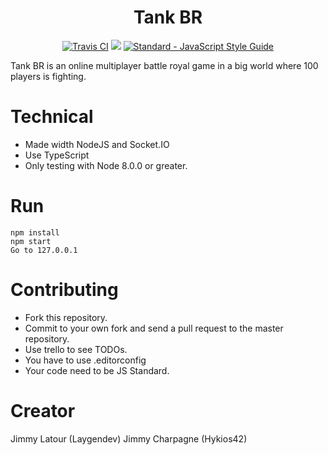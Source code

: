 <h1 align="center">
  Tank BR
</h1>

<p align="center">
  <a href="https://travis-ci.org/Laygendev/gamecodeur-game-jam-19.svg?branch=master"><img src="https://travis-ci.org/Laygendev/gamecodeur-game-jam-19.svg?branch=master" alt="Travis CI"></a>
  <a href="https://scrutinizer-ci.com/g/Laygendev/gamecodeur-game-jam-19/badges/quality-score.png?b=master"><img src="https://scrutinizer-ci.com/g/Laygendev/gamecodeur-game-jam-19/badges/quality-score.png?b=master"></a>
  <a href="https://standardjs.com"><img src="https://img.shields.io/badge/code_style-standard-brightgreen.svg" alt="Standard - JavaScript Style Guide"></a>
</p>

Tank BR is an online multiplayer battle royal game in a big world where 100 players is fighting.

# Technical
* Made width NodeJS and Socket.IO
* Use TypeScript
* Only testing with Node 8.0.0 or greater.

# Run

```
npm install
npm start
Go to 127.0.0.1
```

# Contributing

* Fork this repository.
* Commit to your own fork and send a pull request to the master repository.
* Use trello to see TODOs.
* You have to use .editorconfig
* Your code need to be JS Standard.

# Creator

Jimmy Latour (Laygendev)
Jimmy Charpagne (Hykios42)
